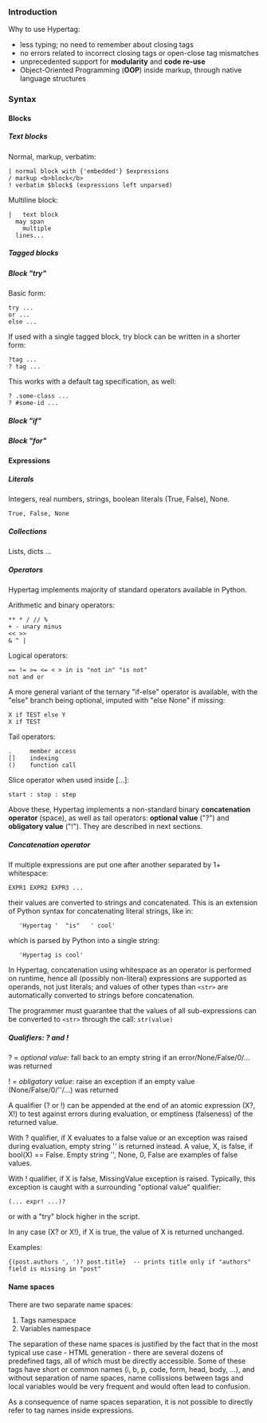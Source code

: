 ### Introduction

Why to use Hypertag:
- less typing; no need to remember about closing tags
- no errors related to incorrect closing tags or open-close tag mismatches
- unprecedented support for **modularity** and **code re-use**
- Object-Oriented Programming (**OOP**) inside markup,
  through native language structures

### Syntax

#### Blocks

##### Text blocks

Normal, markup, verbatim:

    | normal block with {'embedded'} $expressions
    / markup <b>block</b>
    ! verbatim $block$ (expressions left unparsed)

Multiline block:

    |   text block
      may span
        multiple
      lines...


##### Tagged blocks



##### Block "try"

Basic form:

    try ...
    or ...
    else ...

If used with a single tagged block, try block can be written in a shorter form:

    ?tag ...
    ? tag ...

This works with a default tag specification, as well:

    ? .some-class ...
    ? #some-id ...

##### Block "if"

##### Block "for"
    

#### Expressions

##### Literals

Integers, real numbers, strings, boolean literals (True, False), None.

    True, False, None

##### Collections

Lists, dicts ...

##### Operators

Hypertag implements majority of standard operators available in Python.

Arithmetic and binary operators:

    ** * / // %
    + - unary minus
    << >>
    & ^ |

Logical operators:

    == != >= <= < > in is "not in" "is not"
    not and or

A more general variant of the ternary "if-else" operator is available, 
with the "else" branch being optional, imputed with "else None" if missing:

    X if TEST else Y
    X if TEST

Tail operators:

    .     member access
    []    indexing
    ()    function call

Slice operator when used inside [...]:

    start : stop : step

Above these, Hypertag implements a non-standard binary **concatenation operator** (space),
as well as tail operators: **optional value** ("?") and **obligatory value** ("!").
They are described in next sections.


##### Concatenation operator

If multiple expressions are put one after another separated by 1+ whitespace:

    EXPR1 EXPR2 EXPR3 ...

their values are converted to strings and concatenated.
This is an extension of Python syntax for concatenating literal strings, like in:

       'Hypertag '  "is"   ' cool'

which is parsed by Python into a single string:

       'Hypertag is cool'

In Hypertag, concatenation using whitespace as an operator is performed on runtime,
hence all (possibly non-literal) expressions are supported as operands, not just literals;
and values of other types than `<str>` are automatically converted to strings 
before concatenation.

The programmer must guarantee that the values of all sub-expressions 
can be converted to `<str>` through the call: `str(value)`

##### Qualifiers: ? and !

? = _optional value_: fall back to an empty string if an error/None/False/0/... was returned

! = _obligatory value_: raise an exception if an empty value (None/False/0/''/...) was returned

A qualifier (? or !) can be appended at the end of an atomic expression (X?, X!)
to test against errors during evaluation, or emptiness (falseness) of the returned value.

With ? qualifier, if X evaluates to a false value or an exception was raised during evaluation,
empty string '' is returned instead. A value, X, is false, if bool(X) == False.
Empty string '', None, 0, False are examples of false values.

With ! qualifier, if X is false, MissingValue exception is raised. 
Typically, this exception is caught with a surrounding "optional value" qualifier:

    (... expr! ...)?

or with a "try" block higher in the script.

In any case (X? or X!), if X is true, the value of X is returned unchanged.

Examples:

    {(post.authors ', ')? post.title}  -- prints title only if "authors" field is missing in "post"
    

#### Name spaces

There are two separate name spaces:
1. Tags namespace
2. Variables namespace

The separation of these name spaces is justified by the fact that in the most
typical use case - HTML generation - there are several dozens of predefined tags,
all of which must be directly accessible. Some of these tags have short or common
names (i, b, p, code, form, head, body, ...), and without separation of name spaces,
name collissions between tags and local variables would be very frequent 
and would often lead to confusion.

As a consequence of name spaces separation, it is not possible to directly refer
to tag names inside expressions.


